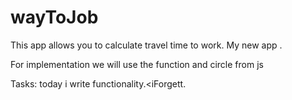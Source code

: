 # wayToJob

This app allows you to calculate travel time to work. 
My new app .

For implementation we will use the function and circle from js

Tasks:
today i write functionality.<iForgett. 
